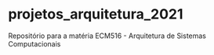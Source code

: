 # projetos_arquitetura_2021
 Repositório para a matéria ECM516 - Arquitetura de Sistemas Computacionais
